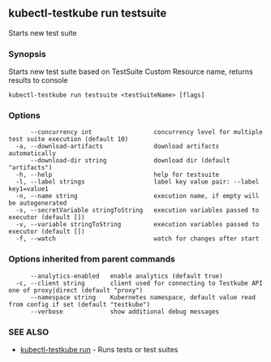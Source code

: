## kubectl-testkube run testsuite

Starts new test suite

### Synopsis

Starts new test suite based on TestSuite Custom Resource name, returns results to console

```
kubectl-testkube run testsuite <testSuiteName> [flags]
```

### Options

```
      --concurrency int                 concurrency level for multiple test suite execution (default 10)
  -a, --download-artifacts              download artifacts automatically
      --download-dir string             download dir (default "artifacts")
  -h, --help                            help for testsuite
  -l, --label strings                   label key value pair: --label key1=value1
  -n, --name string                     execution name, if empty will be autogenerated
  -s, --secretVariable stringToString   execution variables passed to executor (default [])
  -v, --variable stringToString         execution variables passed to executor (default [])
  -f, --watch                           watch for changes after start
```

### Options inherited from parent commands

```
      --analytics-enabled   enable analytics (default true)
  -c, --client string       client used for connecting to Testkube API one of proxy|direct (default "proxy")
      --namespace string    Kubernetes namespace, default value read from config if set (default "testkube")
      --verbose             show additional debug messages
```

### SEE ALSO

* [kubectl-testkube run](kubectl-testkube_run.md)	 - Runs tests or test suites

